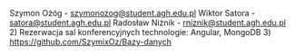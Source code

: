 Szymon Ożóg - szymonozog@student.agh.edu.pl
Wiktor Satora - satora@student.agh.edu.pl
Radosław Niżnik - rniznik@student.agh.edu.pl
2) Rezerwacja sal konferencyjnych 
  technologie: Angular, MongoDB
3) https://github.com/SzymixOz/Bazy-danych

